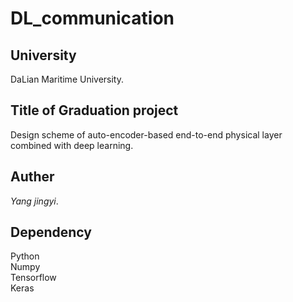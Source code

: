 # DL_communication

## **University** 
DaLian Maritime University.

## **Title of Graduation project**
Design scheme of auto-encoder-based end-to-end physical layer combined with deep learning.

## **Auther**
*Yang jingyi*.

## **Dependency**
Python  
Numpy  
Tensorflow  
Keras  
